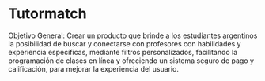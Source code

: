 # Tutormatch
Objetivo General:
Crear un producto que brinde a los estudiantes argentinos la posibilidad de buscar y conectarse con profesores con habilidades y experiencia específicas, mediante filtros personalizados, facilitando la programación de clases en línea y ofreciendo un sistema seguro de pago y calificación, para mejorar la experiencia del usuario.
